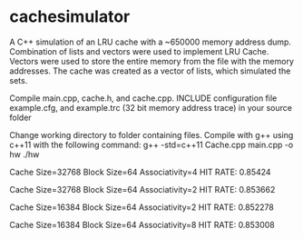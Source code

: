 # cachesimulator
A C++ simulation of an LRU cache with a ~650000 memory address dump. Combination of lists and vectors were used to implement LRU Cache. Vectors were used to store the entire memory from the file with the memory addresses. The cache was created as a vector of lists, which simulated the sets. 

Compile main.cpp, cache.h, and cache.cpp. INCLUDE configuration file example.cfg, and example.trc (32 bit memory address trace) in your source folder

Change working directory to folder containing files. 
Compile with g++ using c++11 with the following command:
g++ -std=c++11 Cache.cpp main.cpp  -o hw
./hw 

Cache Size=32768
Block Size=64
Associativity=4
HIT RATE: 0.85424

Cache Size=32768
Block Size=64
Associativity=2
HIT RATE: 0.853662

Cache Size=16384
Block Size=64
Associativity=2
HIT RATE: 0.852278

Cache Size=16384
Block Size=64
Associativity=8
HIT RATE: 0.853008
